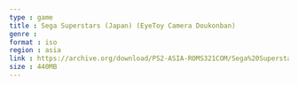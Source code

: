```yaml
---
type : game
title : Sega Superstars (Japan) (EyeToy Camera Doukonban)
genre : 
format : iso
region : asia
link : https://archive.org/download/PS2-ASIA-ROMS321COM/Sega%20Superstars%20%28Japan%29%20%28EyeToy%20Camera%20Doukonban%29.7z
size : 440MB
---
```

